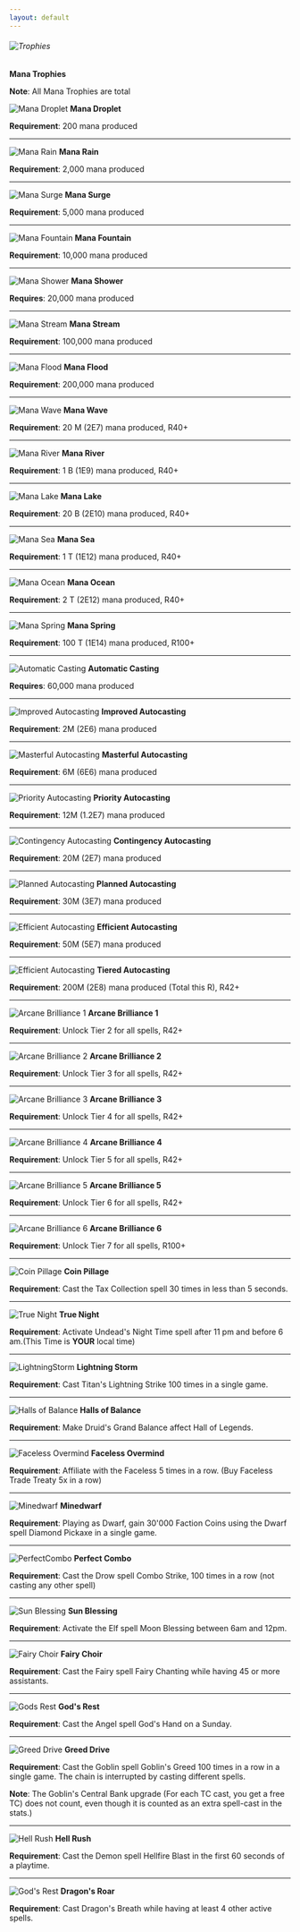 ```yaml
---
layout: default
---
```


###### ![](/realm/img/picks/TrophiesTopPage.png "Trophies")

**Mana Trophies**

**Note**: All Mana Trophies are total

![](/realm/img/picks/ManaDropletTrophy.png "Mana Droplet") **Mana Droplet**

**Requirement**: 200 mana produced

---

![](/realm/img/picks/ManaRainTrophy.png "Mana Rain") **Mana Rain**

**Requirement**: 2,000 mana produced

---

![](/realm/img/picks/ManaSurgeTrophy.png "Mana Surge") **Mana Surge**

**Requirement**: 5,000 mana produced

---

![](/realm/img/picks/ManaFountainTrophy.png "Mana Fountain") **Mana Fountain**

**Requirement**: 10,000 mana produced

---

![](/realm/img/picks/ManaShowerTrophy.png "Mana Shower") **Mana Shower**

**Requires**: 20,000 mana produced

---

![](/realm/img/picks/ManaStreamTrophy.png "Mana Stream") **Mana Stream**

**Requirement**: 100,000 mana produced

---

![](/realm/img/picks/ManaFloodTrophy.png "Mana Flood") **Mana Flood**

**Requirement**: 200,000 mana produced

---

![](/realm/img/picks/ManaWaveTrophy.png "Mana Wave") **Mana Wave**

**Requirement**: 20 M (2E7) mana produced, R40+

---

![](/realm/img/picks/ManaRiverTrophy.png "Mana River") **Mana River**

**Requirement**: 1 B (1E9) mana produced, R40+

---

![](/realm/img/picks/ManaLakeTrophy.png "Mana Lake") **Mana Lake**

**Requirement**: 20 B (2E10) mana produced, R40+

---

![](/realm/img/picks/ManaSeaTrophy.png "Mana Sea") **Mana Sea**

**Requirement**: 1 T (1E12) mana produced, R40+

---

![](/realm/img/picks/ManaOceanTrophy.png "Mana Ocean") **Mana Ocean**

**Requirement**: 2 T (2E12) mana produced, R40+

---

![](/realm/img/picks/ManaSpringTrophy.png "Mana Spring") **Mana Spring**

**Requirement**: 100 T (1E14) mana produced, R100+

---

![](/realm/img/picks/AutomaticCastingTrophy.png "Automatic Casting") **Automatic Casting**

**Requires**: 60,000 mana produced

---

![](/realm/img/picks/ImprovedAutocastingTrophy.png "Improved Autocasting") **Improved Autocasting**

**Requirement**: 2M (2E6) mana produced

---

![](/realm/img/picks/MasterfulAutocastingTrophy.png "Masterful Autocasting") **Masterful Autocasting**

**Requirement**: 6M (6E6) mana produced

---

![](/realm/img/picks/PriorityAutocastingTrophy.png "Priority Autocasting") **Priority Autocasting**

**Requirement**: 12M (1.2E7) mana produced

---

![](/realm/img/picks/ContingencyAutocastingTrophy.png "Contingency Autocasting") **Contingency Autocasting**

**Requirement**: 20M (2E7) mana produced

---

![](/realm/img/picks/PlannedAutocastingTrophy.png "Planned Autocasting") **Planned Autocasting**

**Requirement**: 30M (3E7) mana produced

---

![](/realm/img/picks/EfficientAutocastingTrophy.png "Efficient Autocasting") **Efficient Autocasting**

**Requirement**: 50M (5E7) mana produced

---

![](/realm/img/picks/TieredAutocastingTrophy.png "Efficient Autocasting") **Tiered Autocasting**

**Requirement**: 200M (2E8) mana produced (Total this R), R42+

---

![](/realm/img/picks/ArcaneBrilliance1Trophy.png "Arcane Brilliance 1") **Arcane Brilliance 1**

**Requirement**: Unlock Tier 2 for all spells, R42+

---

![](/realm/img/picks/ArcaneBrilliance2Trophy.png "Arcane Brilliance 2") **Arcane Brilliance 2**

**Requirement**: Unlock Tier 3 for all spells, R42+

---

![](/realm/img/picks/ArcaneBrilliance3Trophy.png "Arcane Brilliance 3") **Arcane Brilliance 3**

**Requirement**: Unlock Tier 4 for all spells, R42+

---

![](/realm/img/picks/ArcaneBrilliance4Trophy.png "Arcane Brilliance 4") **Arcane Brilliance 4**

**Requirement**: Unlock Tier 5 for all spells, R42+

---

![](/realm/img/picks/ArcaneBrilliance5Trophy.png "Arcane Brilliance 5") **Arcane Brilliance 5**

**Requirement**: Unlock Tier 6 for all spells, R42+

---

![](/realm/img/picks/ArcaneBrilliance6Trophy.png "Arcane Brilliance 6") **Arcane Brilliance 6**

**Requirement**: Unlock Tier 7 for all spells, R100+

---

![](/realm/img/picks/CoinPillageSecretTrophy.png "Coin Pillage") **Coin Pillage**

**Requirement**: Cast the Tax Collection spell 30 times in less than 5 seconds.

---

![](/realm/img/picks/TrueNightSecretTrophy.png "True Night") **True Night**

**Requirement**: Activate Undead's Night Time spell after 11 pm and before 6 am.(This Time is __YOUR__ local time)

---

![](/realm/img/picks/LightningStormSecretTrophy.png "LightningStorm") **Lightning Storm**

**Requirement**: Cast Titan's Lightning Strike 100 times in a single game.

---

![](/realm/img/picks/HallsofBalanceSecretTrophy.png "Halls of Balance") **Halls of Balance**

**Requirement**: Make Druid's Grand Balance affect Hall of Legends.

---

![](/realm/img/picks/FacelessOvermindSecretTrophy.png "Faceless Overmind") **Faceless Overmind**

**Requirement**: Affiliate with the Faceless 5 times in a row. (Buy Faceless Trade Treaty 5x in a row)

---

![](/realm/img/picks/MinedwarfSecretTrophy.png "Minedwarf") **Minedwarf**

**Requirement**: Playing as Dwarf, gain 30'000 Faction Coins using the Dwarf spell Diamond Pickaxe in a single game.

---

![](/realm/img/picks/PerfectComboSecretTrophy.png "PerfectCombo") **Perfect Combo**

**Requirement**: Cast the Drow spell Combo Strike, 100 times in a row (not casting any other spell)

---

![](/realm/img/picks/SunBlessingSecretTrophy.png "Sun Blessing") **Sun Blessing**

**Requirement**: Activate the Elf spell Moon Blessing between 6am and 12pm.

---

![](/realm/img/picks/FairyChoirSecretTrophy.png "Fairy Choir") **Fairy Choir**

**Requirement**: Cast the Fairy spell Fairy Chanting while having 45 or more assistants.

---

![](/realm/img/picks/God'sRestSecretTrophy.png "Gods Rest") **God's Rest**

**Requirement**: Cast the Angel spell God's Hand on a Sunday.

---

![](/realm/img/picks/GreedDriveSecretTrophy.png "Greed Drive") **Greed Drive**

**Requirement**: Cast the Goblin spell Goblin's Greed 100 times in a row in a single game. The chain is interrupted by casting different spells.

**Note**: The Goblin's Central Bank upgrade (For each TC cast, you get a free TC) does not count, even though it is counted as an extra spell-cast in the stats.)

---

![](/realm/img/picks/HellRushSecretTrophy.png "Hell Rush") **Hell Rush**

**Requirement**: Cast the Demon spell Hellfire Blast in the first 60 seconds of a playtime.

---

![](/realm/img/picks/Dragon'sRoarFactionUpgrade.png "God's Rest") **Dragon's Roar** 

**Requirement**: Cast Dragon's Breath while having at least 4 other active spells.

